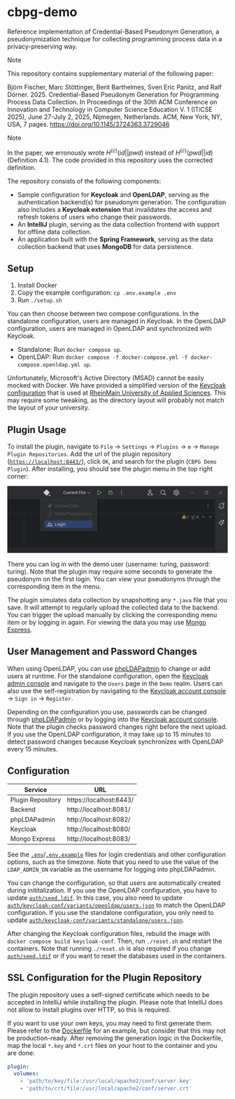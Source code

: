 # cbpg-demo
Reference implementation of Credential-Based Pseudonym Generation, a pseudonymization technique for collecting programming process data in a privacy-preserving way.

> [!NOTE]
> This repository contains supplementary material of the following paper:  
>
> Björn Fischer, Marc Stöttinger, Berit Barthelmes, Sven Eric Panitz, and Ralf
Dörner. 2025. Credential-Based Pseudonym Generation for Programming
Process Data Collection. In Proceedings of the 30th ACM Conference on
Innovation and Technology in Computer Science Education V. 1 (ITiCSE 2025),
June 27-July 2, 2025, Nijmegen, Netherlands. ACM, New York, NY, USA,
7 pages. https://doi.org/10.1145/3724363.3729046

> [!NOTE]  
> In the paper, we erronously wrote $H^{(c)}(id||pwd)$ instead of $H^{(c)}(pwd||id)$ (Definition 4.1). The code provided in this repository uses the corrected definition.

The repository consists of the following components:

* Sample configuration for **Keycloak** and **OpenLDAP**, serving as the authentication backend(s) for pseudonym generation. The configuration also includes a **Keycloak extension** that invalidates the access and refresh tokens of users who change their passwords.
* An **IntelliJ** plugin, serving as the data collection frontend with support for offline data collection.
* An application built with the **Spring Framework**, serving as the data collection backend that uses **MongoDB** for data persistence.

## Setup

1. Install Docker
2. Copy the example configuration: `cp .env.example .env`
3. Run `./setup.sh`

You can then choose between two compose configurations. In the standalone configuration, users are managed in Keycloak. In the OpenLDAP configuration, users are managed in OpenLDAP and synchronized with Keycloak.

* Standalone: Run `docker compose up`.
* OpenLDAP: Run `docker compose -f docker-compose.yml -f docker-compose.openldap.yml up`.

Unfortunately, Microsoft's Active Directory (MSAD) cannot be easily mocked with Docker. We have provided a simplified version of the [Keycloak configuration](auth/keycloak-conf/variants/msad) that is used at [RheinMain University of Applied Sciences](https://www.hs-rm.de/en/). This may require some tweaking, as the directory layout will probably not match the layout of your university.

## Plugin Usage
To install the plugin, navigate to `File` -> `Settings` -> `Plugins` -> `⚙` -> `Manage Plugin Repositories`. Add the url of the plugin repository ([`https://localhost:8443/`](https://localhost:8443)), click `OK`, and search for the plugin (`CBPG Demo Plugin`). After installing, you should see the plugin menu in the top right corner:

![](menu.png)

There you can log in with the demo user (username: turing, password: turing). Note that the plugin may require some seconds to generate the pseudonym on the first login. You can view your pseudonyms through the corresponding item in the menu. 

The plugin simulates data collection by snapshotting any `*.java` file that you save. It will attempt to regularly upload the collected data to the backend. You can trigger the upload manually by clicking the corresponding menu item or by logging in again. For viewing the data you may use [Mongo Express](http://localhost:8083/).

## User Management and Password Changes
When using OpenLDAP, you can use [phpLDAPadmin](http://localhost:8082) to change or add users at runtime. For the standalone configuration, open the [Keycloak admin console](http://localhost:8080/admin/) and navigate to the `Users` page in the `Demo` realm. Users can also use the self-registration by navigating to the [Keycloak account console](http://localhost:8080/realms/Demo/account/) -> `Sign in` -> `Register`.

Depending on the configuration you use, passwords can be changed through [phpLDAPadmin](http://localhost:8082) or by logging into the [Keycloak account console](http://localhost:8080/realms/Demo/account/). Note that the plugin checks password changes right before the next upload. If you use the OpenLDAP configuration, it may take up to 15 minutes to detect password changes because Keycloak synchronizes with OpenLDAP every 15 minutes.

## Configuration
| Service | URL |
| ------- | ---- |
| Plugin Repository | https://localhost:8443/ |
| Backend | http://localhost:8081/ |
| phpLDAPadmin | http://localhost:8082/ |
| Keycloak | http://localhost:8080/ |
| Mongo Express | http://localhost:8083/ |

See the [`.env`](.env)/[`.env.example`](.env.example) files for login credentials and other configuration options, such as the timezone. Note that you need to use the value of the `LDAP_ADMIN_DN` variable as the username for logging into phpLDAPadmin.

You can change the configuration, so that users are automatically created during inititalization. If you use the OpenLDAP configuration, you have to update [`auth/seed.ldif`](auth/seed.ldif). In this case, you also need to update [`auth/keycloak-conf/variants/openldap/users.json`](auth/keycloak-conf/variants/openldap/users.json) to match the OpenLDAP configuration. If you use the standalone configuration, you only need to update [`auth/keycloak-conf/variants/standalone/users.json`](auth/keycloak-conf/variants/standalone/users.json). 

After changing the Keycloak configuration files, rebuild the image with `docker compose build keycloak-conf`. Then, run `./reset.sh` and restart the containers. Note that running `./reset.sh` is also required if you change [`auth/seed.ldif`](auth/seed.ldif) or if you want to reset the databases used in the containers.

## SSL Configuration for the Plugin Repository
The plugin repository uses a self-signed certificate which needs to be accepted in IntelliJ while installing the plugin. Please note that IntelliJ does not allow to install plugins over HTTP, so this is required.

If you want to use your own keys, you may need to first generate them. Please refer to the [Dockerfile](plugin/Dockerfile) for an example, but consider that this may not be production-ready. After removing the generation logic in the Dockerfile, map the local `*.key` and `*.crt` files on your host to the container and you are done:

```yml title=docker-compose.yml
plugin:
  volumes:
    - 'path/to/key/file:/usr/local/apache2/conf/server.key' 
    - 'path/to/crt/file:/usr/local/apache2/conf/server.crt' 
```

